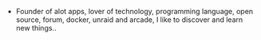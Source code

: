 - Founder of alot apps, lover of technology, programming language, open source, forum, docker, unraid and arcade, I like to discover and learn new things..
  <br>


































































































































































































































































































































































































































































































































































































































































































































































































































































































































